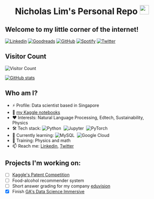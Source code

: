 <!--
**pappymu/pappymu** is a ✨ _special_ ✨ repository because its `README.md` (this file) appears on your GitHub profile.

Here are some ideas to get you started:

- 🔭 I’m currently working on ...
- 🌱 I’m currently learning ...
- 👯 I’m looking to collaborate on ...
- 🤔 I’m looking for help with ...
- 💬 Ask me about ...
- 📫 How to reach me: ...
- 😄 Pronouns: ...
- ⚡ Fun fact: ...
-->

<h1 align="center"> Nicholas Lim's Personal Repo <img src='https://user-images.githubusercontent.com/5713670/87202985-820dcb80-c2b6-11ea-9f56-7ec461c497c3.gif' width='30px'></h1>
<h2> Welcome to my little corner of the internet!</h2>

[![Linkedin](https://img.shields.io/badge/-pappymu-blue?style=flat-square&logo=Linkedin&logoColor=white&link=https://www.linkedin.com/in/pappymu/)](https://www.linkedin.com/in/pappymu/)
[![Goodreads](https://img.shields.io/badge/Goodreads-372213?style=flat&logo=goodreads)](https://www.goodreads.com/user/show/10729502-nicholas)
[![GitHub](https://img.shields.io/github/followers/pappymu?label=follow&style=social)](https://github.com/pappymu)
[![Spotify](https://img.shields.io/badge/Spotify-1ED760?&style=flatl&logo=spotify)](https://open.spotify.com/user/11133573787)
[![Twitter](https://img.shields.io/twitter/follow/pappymu?style=social)](https://twitter.com/pappymu)


## Visitor Count
![Visitor Count](https://profile-counter.glitch.me/pappymu/count.svg)

[![GitHub stats](https://github-readme-stats.vercel.app/api?username=pappymu&theme=cobalt)](https://github.com/pappymu/github-readme-stats)

## Who am I?

- ⚡ Profile: Data scientist based in Singapore
- 🦥 [my Kaggle notebooks](https://github.com/pappymu/kaggle-notebooks)
- ❤️ Interests: Natural Language Processing, Edtech, Sustainability, Physics
- 🛠  Tech stack: ![Python](https://img.shields.io/badge/-Python-333333?style=flat&logo=python)&nbsp; ![Jupyter](https://img.shields.io/badge/jupyter-%23FA0F00.svg?style=flat&logo=Jupyter)&nbsp; ![PyTorch](https://img.shields.io/badge/PyTorch-%23EE4C2C.svg?style=flat&logo=PyTorch&logoColor=white)&nbsp;
- 🌱 Currently learning: ![MySQL](https://img.shields.io/badge/mysql-%2300f.svg?style=flat&logo=mysql&logoColor=white)&nbsp; ![Google Cloud](https://img.shields.io/badge/Google_Cloud-4285F4?style=for-the-badge&logo=google-cloud&logoColor=white)&nbsp;
- 📖 Training: Physics and math
- 📫 Reach me: [Linkedin](https://www.linkedin.com/in/pappymu/), [Twitter](twitter.com/pappymu)

## Projects I'm working on:
- [ ] [Kaggle's Patent Competition](https://www.kaggle.com/competitions/us-patent-phrase-to-phrase-matching)
- [ ] Food-alcohol recommender system
- [ ] Short answer grading for my company [eduvision](http://eduvision.tech/)
- [x] Finish [GA's Data Science Immersive](https://github.com/pappymu/GA-Projects)
<!-- - [ ] NLP for Classical Chinese (文言文自然语言处理) (probably too ambitious) -->
